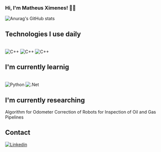 ### Hi, I'm Matheus Ximenes! 👋🏽

![Anurag's GitHub stats](https://github-readme-stats.vercel.app/api?username=MatheusXimeness&show_icons=true&theme=dracula)

## Technologies I use daily

<div style="display: inline_block"><br/>
  <img align="center" alt="C++" src="https://img.shields.io/badge/C%2B%2B-00599C?style=for-the-badge&logo=c%2B%2B&logoColor=white"/>
  <img align="center" alt="C++" src="https://img.shields.io/badge/Ubuntu-E95420?style=for-the-badge&logo=ubuntu&logoColor=white"/>
  <img align="center" alt="C++" src="https://img.shields.io/badge/Qt-5.7-green.svg"/>
</div>

## I'm currently learnig

<div style="display: inline_block"><br/>
  <img align="center" alt="Python" src="https://img.shields.io/badge/Python-3776AB?style=for-the-badge&logo=python&logoColor=white"/>
  <img align="center" alt=".Net" src="https://img.shields.io/badge/.NET-5C2D91?style=for-the-badge&logo=.net&logoColor=white"/>
</div>

## I'm currently researching

Algorithm for Odometer Correction of Robots for Inspection of Oil and Gas Pipelines

## Contact
[![Linkedin](https://img.shields.io/badge/LinkedIn-0077B5?style=for-the-badge&logo=linkedin&logoColor=white)](https://www.linkedin.com/in/matheus-ximenes-162458187/)

